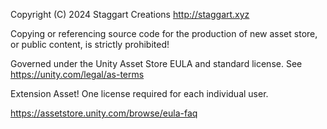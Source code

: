 Copyright (C) 2024 Staggart Creations
http://staggart.xyz

Copying or referencing source code for the production of new asset store, or public content, is strictly prohibited!

Governed under the Unity Asset Store EULA and standard license. See https://unity.com/legal/as-terms

Extension Asset! One license required for each individual user.

https://assetstore.unity.com/browse/eula-faq